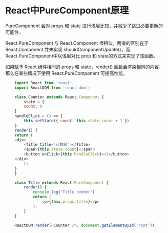 # React中PureComponent原理
PureComponent 会对 props 和 state 进行浅层比较，并减少了跳过必要更新的可能性。

React.PureComponent 与 React.Component 很相似。两者的区别在于 React.Component 并未实现 shouldComponentUpdate()，而 React.PureComponent中以浅层对比 prop 和 state的方式来实现了该函数。

如果赋予 React 组件相同的 props 和 state，render() 函数会渲染相同的内容，那么在某些情况下使用 React.PureComponent 可提高性能。

```js
    import React from 'react';
    import ReactDOM from 'react-dom';

    class Counter extends React.Component {
        state = {
        count: 0
    }
    handleClick = () => {
        this.setState({ count: this.state.count + 1 })
    }
    render() {
    return (
    <div>
        <Title title='计数器'></Title>
        <span>{this.state.count}</span>
        <button onClick={this.handleClick}>+1</button>
    </div>
        );
    }
    }

    class Title extends React.PureComponent {
        render() {
            console.log('Title render')
            return (
                <p>{this.props.title}</p>
            );
        }
    }

    ReactDOM.render(<Counter />, document.getElementById('root'))
```